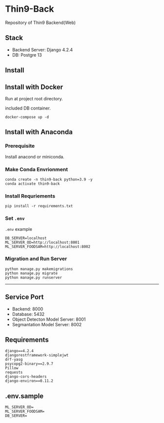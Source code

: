 # Thin9-Back
Repository of Thin9 Backend(Web)

## Stack
- Backend Server: Django 4.2.4
- DB: Postgre 13

## Install

## Install with Docker 

Run at project root directory.

included DB container.

```shell
docker-compose up -d
```

## Install with Anaconda

### Prerequisite

Install anacond or miniconda.

### Make Conda Envrionment
```shell
conda create -n thin9-back python=3.9 -y
conda activate thin9-back
```
### Install Requriements
```shell
pip install -r requirements.txt
```

### Set `.env` 

`.env` example 

```shell
DB_SERVER=localhost
ML_SERVER_OD=http://localhost:8001
ML_SERVER_FOODSAM=http://localhost:8002
```

### Migration and Run Server

```shell
python manage.py makemigrations
python manage.py migrate
python manage.py runserver
```

---

## Service Port
- Backend: 8000 
- Database: 5432
- Object Detecton Model Server: 8001
- Segmantation Model Server: 8002


## Requirements
```shell
django==4.2.4
djangorestframework-simplejwt
drf-yasg
psycopg2-binary==2.9.7
Pillow
requests
django-cors-headers
django-environ==0.11.2
```

## .env.sample

```shell
ML_SERVER_OD=
ML_SERVER_FOODSAM=
DB_SERVER=
```
